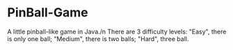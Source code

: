 # PinBall-Game
A little pinball-like game in Java./n
There are 3 difficulty levels: "Easy", there is only one ball; "Medium", there is two balls; "Hard", three ball.

